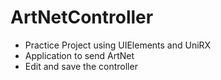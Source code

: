 # ArtNetController

- Practice Project using UIElements and UniRX
- Application to send ArtNet
- Edit and save the controller
